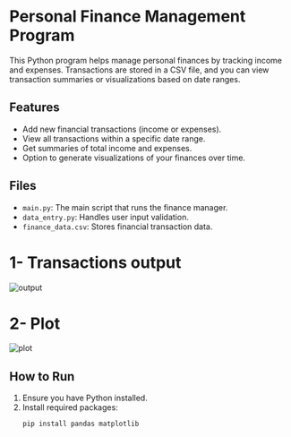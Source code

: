 # Personal Finance Management Program

This Python program helps manage personal finances by tracking income and expenses. Transactions are stored in a CSV file, and you can view transaction summaries or visualizations based on date ranges.

## Features

- Add new financial transactions (income or expenses).
- View all transactions within a specific date range.
- Get summaries of total income and expenses.
- Option to generate visualizations of your finances over time.

## Files

- `main.py`: The main script that runs the finance manager.
- `data_entry.py`: Handles user input validation.
- `finance_data.csv`: Stores financial transaction data.

# 1- Transactions output
![output](https://github.com/user-attachments/assets/7dc52339-e8d6-42af-88eb-936be2c76a82)

# 2- Plot
![plot](https://github.com/user-attachments/assets/cc1de430-ffda-4521-ad1c-e8f43289229b)

## How to Run

1. Ensure you have Python installed.
2. Install required packages:
   ```bash
   pip install pandas matplotlib
